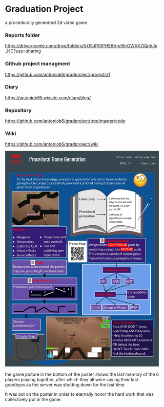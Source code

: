 # Graduation Project
a procedurally generated 2d video game


### Reports folder
https://drive.google.com/drive/folders/1rO5JPf0PHS8Vre9ltrGWXKZjQnhJe_HD?usp=sharing

### Github project managment
https://github.com/antoniob6/gradproject/projects/1


### Diary
https://antoniob65.wixsite.com/diary/blog/


### Repository
https://github.com/antoniob6/gradproject/tree/master/code

### Wiki
https://github.com/antoniob6/gradproject/wiki


![welcome](https://github.com/antoniob6/gradproject/blob/master/Antonio%20Poster.jpg)

the game picture in the bottom of the poster shows the last memory of the 6 players playing together, after which they all were saying their last goodbyes as the server was shutting down for the last time. 

It was put on the poster in order to eternally honor the hard work that was collectively put in the game.  
